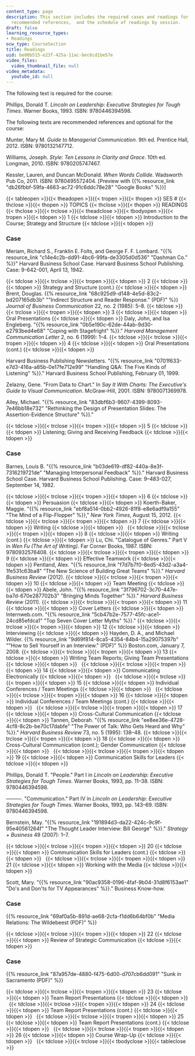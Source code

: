 ```yaml
---
content_type: page
description: This section includes the required cases and readings for the course,
  recommended references,  and the schedule of readings by session.
draft: false
learning_resource_types:
- Readings
ocw_type: CourseSection
title: Readings
uid: be00b515-e23f-425a-11ac-bec6cd1be57e
video_files:
  video_thumbnail_file: null
video_metadata:
  youtube_id: null
---
```

The following text is required for the course:

Phillips, Donald T. *Lincoln on Leadership: Executive Strategies for Tough Times*. Warner Books, 1993. ISBN: 9780446394598.

The following texts are recommended references and optional for the course:

Munter, Mary M. *Guide to Managerial Communication*. 9th ed. Prentice Hall, 2012. ISBN: 9780132147712.

Williams, Joseph. *Style: Ten Lessons in Clarity and Grace*. 10th ed. Longman, 2010. ISBN: 9780205747467.

Kessler, Lauren, and Duncan McDonald. *When Words Collide*. Wadsworth Pub Co, 2011. ISBN: 9780495572404. \[Preview with {{% resource_link "db26fbbf-59fa-4663-ac72-91c6ddc78e28" "Google Books" %}}\]

{{< tableopen >}}{{< theadopen >}}{{< tropen >}}{{< thopen >}}
SES #
{{< thclose >}}{{< thopen >}}
TOPICS
{{< thclose >}}{{< thopen >}}
READINGS
{{< thclose >}}{{< trclose >}}{{< theadclose >}}{{< tbodyopen >}}{{< tropen >}}{{< tdopen >}}
1
{{< tdclose >}}{{< tdopen >}}
Introduction to the Course; Strategy and Structure
{{< tdclose >}}{{< tdopen >}}

### Case

Meriam, Richard S., Franklin E. Folts, and George F. F. Lombard. "{{% resource_link "c14e4c2b-dd91-4bc6-99fa-de3305d0d536" "Dashman Co." %}}" Harvard Business School Case. Harvard Business School Publishing. Case: 9-642-001, April 13, 1942.

{{< tdclose >}}{{< trclose >}}{{< tropen >}}{{< tdopen >}}
2
{{< tdclose >}}{{< tdopen >}}
Strategy and Structure (cont.)
{{< tdclose >}}{{< tdopen >}}
Brent, Douglas. {{% resource_link "68c925d9-d148-4e5d-83c2-bd207165db3b" "\"Indirect Structure and Reader Response.\" (PDF)" %}} *Journal of Business Communication* 22, no. 2 (1985): 5–8.
{{< tdclose >}}{{< trclose >}}{{< tropen >}}{{< tdopen >}}
3
{{< tdclose >}}{{< tdopen >}}
Oral Presentations
{{< tdclose >}}{{< tdopen >}}
Daly, John, and Isa Engleberg. "{{% resource_link "0b5e190c-62de-44ab-9d30-e2793bed4e68" "Coping with Stagefright" %}}." *Harvard Management Communication Letter* 2, no. 6 (1999): 1–4.
{{< tdclose >}}{{< trclose >}}{{< tropen >}}{{< tdopen >}}
4
{{< tdclose >}}{{< tdopen >}}
Oral Presentations (cont.)
{{< tdclose >}}{{< tdopen >}}

Harvard Business Publishing Newsletters. "{{% resource_link "0701f633-e7d3-416a-a85b-0e17fe712e99" "Handling Q&A: The Five Kinds of Listening" %}}." Harvard Business School Publishing, February 01, 1999.

Zelazny, Gene. "From Data to Chart." In *Say It With Charts: The Executive's Guide to Visual Communication*. McGraw-Hill, 2001. ISBN: 9780071369978.

Alley, Michael. "{{% resource_link "83dbf6b3-9607-4399-8093-7e46bb18e732" "Rethinking the Design of Presentation Slides: The Assertion-Evidence Structure" %}}."

{{< tdclose >}}{{< trclose >}}{{< tropen >}}{{< tdopen >}}
5
{{< tdclose >}}{{< tdopen >}}
Listening; Giving and Receiving Feedback
{{< tdclose >}}{{< tdopen >}}

### Case

Barnes, Louis B. "{{% resource_link "b03de619-df82-440a-8e3f-7316219721de" "Managing Interpersonal Feedback" %}}." Harvard Business School Case. Harvard Business School Publishing. Case: 9–483-027, September 14, 1982.

{{< tdclose >}}{{< trclose >}}{{< tropen >}}{{< tdopen >}}
6
{{< tdclose >}}{{< tdopen >}}
Persuasion
{{< tdclose >}}{{< tdopen >}}
Koerth-Baker, Maggie. "{{% resource_link "ebf8a514-0bb2-4926-81f8-e8e6adf9a155" "The Mind of a Flip-Flopper" %}}," *New York Times*, August 15, 2012.
{{< tdclose >}}{{< trclose >}}{{< tropen >}}{{< tdopen >}}
7
{{< tdclose >}}{{< tdopen >}}
Writing
{{< tdclose >}}{{< tdopen >}}
 
{{< tdclose >}}{{< trclose >}}{{< tropen >}}{{< tdopen >}}
8
{{< tdclose >}}{{< tdopen >}}
Writing (cont.)
{{< tdclose >}}{{< tdopen >}}
Lu, Chi. "Catalogue of Genres." Part V in *Wen Fu (The Art of Writing)*. Far Corner Books, 1987. ISBN: 9780932576408.
{{< tdclose >}}{{< trclose >}}{{< tropen >}}{{< tdopen >}}
9
{{< tdclose >}}{{< tdopen >}}
Effective Teamwork
{{< tdclose >}}{{< tdopen >}}
Pentland, Alex. "{{% resource_link "f7d7b7f0-8ed5-43d2-a3a4-1fe531c63ba8" "The New Science of Building Great Teams" %}}." *Harvard Business Review* (2012).
{{< tdclose >}}{{< trclose >}}{{< tropen >}}{{< tdopen >}}
10
{{< tdclose >}}{{< tdopen >}}
Team Meeting
{{< tdclose >}}{{< tdopen >}}
Abele, John. "{{% resource_link "3f796702-3c70-447e-ba7d-670e287702b3" "Bringing Minds Together" %}}." *Harvard Business Review* (2011).
{{< tdclose >}}{{< trclose >}}{{< tropen >}}{{< tdopen >}}
11
{{< tdclose >}}{{< tdopen >}}
Cover Letters
{{< tdclose >}}{{< tdopen >}}
Internweb.com. "{{% resource_link "5cb47b2e-7577-45fc-ace1-24cd85efdca1" "Top Seven Cover Letter Myths" %}}."
{{< tdclose >}}{{< trclose >}}{{< tropen >}}{{< tdopen >}}
12
{{< tdclose >}}{{< tdopen >}}
Interviewing
{{< tdclose >}}{{< tdopen >}}
Hayden, D. A., and Michael Wilder. {{% resource_link "9d69f814-8ca5-4354-84b4-15a29075397b" "\"How to Sell Yourself in an Interview.\" (PDF)" %}} Boston.com, January 7, 2008.
{{< tdclose >}}{{< trclose >}}{{< tropen >}}{{< tdopen >}}
13
{{< tdclose >}}{{< tdopen >}}
Writing Team Reports; Giving Team Presentations
{{< tdclose >}}{{< tdopen >}}
 
{{< tdclose >}}{{< trclose >}}{{< tropen >}}{{< tdopen >}}
14
{{< tdclose >}}{{< tdopen >}}
Communicating Electronically
{{< tdclose >}}{{< tdopen >}}
 
{{< tdclose >}}{{< trclose >}}{{< tropen >}}{{< tdopen >}}
15
{{< tdclose >}}{{< tdopen >}}
Individual Conferences / Team Meetings
{{< tdclose >}}{{< tdopen >}}
 
{{< tdclose >}}{{< trclose >}}{{< tropen >}}{{< tdopen >}}
16
{{< tdclose >}}{{< tdopen >}}
Individual Conferences / Team Meetings (cont.)
{{< tdclose >}}{{< tdopen >}}
 
{{< tdclose >}}{{< trclose >}}{{< tropen >}}{{< tdopen >}}
17
{{< tdclose >}}{{< tdopen >}}
Cross-Cultural Communication
{{< tdclose >}}{{< tdopen >}}
Tannen, Deborah. "{{% resource_link "ee8ee36e-4728-4cf8-8c2b-be70c17dabfe" "The Power of Talk: Who Gets Heard and Why" %}}." *Harvard Business Review* 73, no. 5 (1995): 138–48.
{{< tdclose >}}{{< trclose >}}{{< tropen >}}{{< tdopen >}}
18
{{< tdclose >}}{{< tdopen >}}
Cross-Cultural Communication (cont.); Gender Communication
{{< tdclose >}}{{< tdopen >}}
 
{{< tdclose >}}{{< trclose >}}{{< tropen >}}{{< tdopen >}}
19
{{< tdclose >}}{{< tdopen >}}
Communication Skills for Leaders
{{< tdclose >}}{{< tdopen >}}

Phillips, Donald T. "People." Part I in *Lincoln on Leadership: Executive Strategies for Tough Times*. Warner Books, 1993, pp. 11–38. ISBN: 9780446394598.

———. "Communication." Part IV in *Lincoln on Leadership: Executive Strategies for Tough Times*. Warner Books, 1993, pp. 143–69. ISBN: 9780446394598.

Bernstein, May. "{{% resource_link "191894d3-da22-424c-9c9f-95e40561264f" "The Thought Leader Interview: Bill George" %}}." *Strategy + Business* 49 (2007): 1–7.

{{< tdclose >}}{{< trclose >}}{{< tropen >}}{{< tdopen >}}
20
{{< tdclose >}}{{< tdopen >}}
Communication Skills for Leaders (cont.)
{{< tdclose >}}{{< tdopen >}}
 
{{< tdclose >}}{{< trclose >}}{{< tropen >}}{{< tdopen >}}
21
{{< tdclose >}}{{< tdopen >}}
Working with the Media
{{< tdclose >}}{{< tdopen >}}

Scott, Mary. "{{% resource_link "90ac9358-0196-4faf-9b04-31d8f6153ae1" "Do's and Don'ts for TV Appearances" %}}." Business Know-how.

### Case

{{% resource_link "69af0a5b-891d-ae68-2cfa-f1dd6b64bf0b" "Media Relations: The Wildebeest (PDF)" %}}

{{< tdclose >}}{{< trclose >}}{{< tropen >}}{{< tdopen >}}
22
{{< tdclose >}}{{< tdopen >}}
Review of Strategic Communication
{{< tdclose >}}{{< tdopen >}}

### Case

{{% resource_link "87a957de-4880-f475-6d00-d707cb6dd091" "Sunk in Sacramento (PDF)" %}}

{{< tdclose >}}{{< trclose >}}{{< tropen >}}{{< tdopen >}}
23
{{< tdclose >}}{{< tdopen >}}
Team Report Presentations
{{< tdclose >}}{{< tdopen >}}
 
{{< tdclose >}}{{< trclose >}}{{< tropen >}}{{< tdopen >}}
24
{{< tdclose >}}{{< tdopen >}}
Team Report Presentations (cont.)
{{< tdclose >}}{{< tdopen >}}
 
{{< tdclose >}}{{< trclose >}}{{< tropen >}}{{< tdopen >}}
25
{{< tdclose >}}{{< tdopen >}}
Team Report Presentations (cont.)
{{< tdclose >}}{{< tdopen >}}
 
{{< tdclose >}}{{< trclose >}}{{< tropen >}}{{< tdopen >}}
26
{{< tdclose >}}{{< tdopen >}}
Course Wrap-Up
{{< tdclose >}}{{< tdopen >}}
 
{{< tdclose >}}{{< trclose >}}{{< tbodyclose >}}{{< tableclose >}}